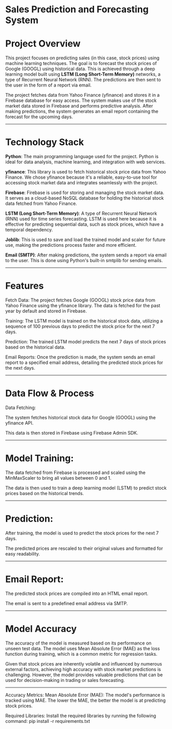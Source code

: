 # Sales Prediction and Forecasting System
# Project Overview

This project focuses on predicting sales (in this case, stock prices) using machine learning techniques. The goal is to forecast the stock prices of Google (GOOGL) using historical data. This is achieved through a deep learning model built using **LSTM (Long Short-Term Memory)** networks, a type of Recurrent Neural Network (RNN). The predictions are then sent to the user in the form of a report via email.

The project fetches data from Yahoo Finance (yfinance) and stores it in a Firebase database for easy access. The system makes use of the stock market data stored in Firebase and performs predictive analysis. After making predictions, the system generates an email report containing the forecast for the upcoming days.

---

# Technology Stack
**Python**: The main programming language used for the project. Python is ideal for data analysis, machine learning, and integration with web services.

**yfinance**: This library is used to fetch historical stock price data from Yahoo Finance. We chose yfinance because it's a reliable, easy-to-use tool for accessing stock market data and integrates seamlessly with the project.

**Firebase**: Firebase is used for storing and managing the stock market data. It serves as a cloud-based NoSQL database for holding the historical stock data fetched from Yahoo Finance.

**LSTM (Long Short-Term Memory)**: A type of Recurrent Neural Network (RNN) used for time series forecasting. LSTM is used here because it is effective for predicting sequential data, such as stock prices, which have a temporal dependency.

**Joblib**: This is used to save and load the trained model and scaler for future use, making the predictions process faster and more efficient.

**Email (SMTP)**: After making predictions, the system sends a report via email to the user. This is done using Python's built-in smtplib for sending emails.

---

# Features
Fetch Data: The project fetches Google (GOOGL) stock price data from Yahoo Finance using the yfinance library. The data is fetched for the past year by default and stored in Firebase.

Training: The LSTM model is trained on the historical stock data, utilizing a sequence of 100 previous days to predict the stock price for the next 7 days.

Prediction: The trained LSTM model predicts the next 7 days of stock prices based on the historical data.

Email Reports: Once the prediction is made, the system sends an email report to a specified email address, detailing the predicted stock prices for the next days.

---

# Data Flow & Process
Data Fetching:

The system fetches historical stock data for Google (GOOGL) using the yfinance API.

This data is then stored in Firebase using Firebase Admin SDK.

---

# Model Training:

The data fetched from Firebase is processed and scaled using the MinMaxScaler to bring all values between 0 and 1.

The data is then used to train a deep learning model (LSTM) to predict stock prices based on the historical trends.

---

# Prediction:

After training, the model is used to predict the stock prices for the next 7 days.

The predicted prices are rescaled to their original values and formatted for easy readability.

---

# Email Report:

The predicted stock prices are compiled into an HTML email report.

The email is sent to a predefined email address via SMTP.

---

# Model Accuracy

The accuracy of the model is measured based on its performance on unseen test data. The model uses Mean Absolute Error (MAE) as the loss function during training, which is a common metric for regression tasks.

Given that stock prices are inherently volatile and influenced by numerous external factors, achieving high accuracy with stock market predictions is challenging. However, the model provides valuable predictions that can be used for decision-making in trading or sales forecasting.

---

Accuracy Metrics:
Mean Absolute Error (MAE): The model's performance is tracked using MAE. The lower the MAE, the better the model is at predicting stock prices.

Required Libraries: Install the required libraries by running the following command: pip install -r requirements.txt
